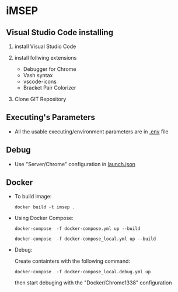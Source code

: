 ﻿# iMSEP
## Visual Studio Code installing
1. install Visual Studio Code
2. install follwing extensions
    * Debugger for Chrome
    * Vash syntax
    * vscode-icons
    * Bracket Pair Colorizer

3. Clone GIT Repository 
## Executing's Parameters
* All the usable executing/environment parameters are in [.env](.env) file
## Debug
* Use "Server/Chrome" configuration in [launch.json](.vscode/launch.json)
## Docker
* To build image:

    `docker build -t imsep .`

* Using Docker Compose:
    
    `docker-compose  -f docker-compose.yml up --build`

     `docker-compose  -f docker-compose_local.yml up --build`

* Debug: 

    Create containters with the following command:

     `docker-compose  -f docker-compose_local.debug.yml up`

     then start debuging  with the "Docker/Chrome1338" configuration





